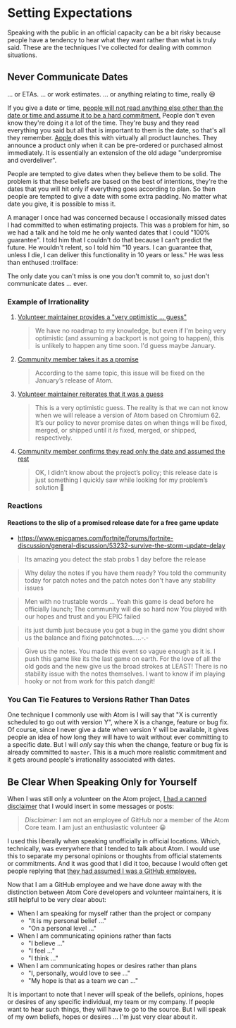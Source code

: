 # Setting Expectations

Speaking with the public in an official capacity can be a bit risky because people have a tendency to hear what they want rather than what is truly said. These are the techniques I've collected for dealing with common situations.

## Never Communicate Dates

... or ETAs. ... or work estimates. ... or anything relating to time, really :laughing:

If you give a date or time, [people will not read anything else other than the date or time and assume it to be a hard commitment.](#example-of-irrationality) People don't even know they're doing it a lot of the time. They're busy and they read everything you said but all that is important to them is the date, so that's all they remember. [Apple](http://www.apple.com) does this with virtually all product launches. They announce a product only when it can be pre-ordered or purchased almost immediately. It is essentially an extension of the old adage "underpromise and overdeliver".

People are tempted to give dates when they believe them to be solid. The problem is that these beliefs are based on the best of intentions, they're the dates that you will hit only if everything goes according to plan. So then people are tempted to give a date with some extra padding. No matter what date you give, it is possible to miss it.

A manager I once had was concerned because I occasionally missed dates I had committed to when estimating projects. This was a problem for him, so we had a talk and he told me he only wanted dates that I could "100% guarantee". I told him that I couldn't do that because I can't predict the future. He wouldn't relent, so I told him "10 years. I can guarantee that, unless I die, I can deliver this functionality in 10 years or less." He was less than enthused :trollface:

The only date you can't miss is one you don't commit to, so just don't communicate dates ... ever.

### Example of Irrationality

1. [Volunteer maintainer provides a "very optimistic ... guess"](https://github.com/atom/atom/issues/15737#issuecomment-339586666)

    > We have no roadmap to my knowledge, but even if I'm being very optimistic (and assuming a backport is not going to happen), this is unlikely to happen any time soon. I'd guess maybe January.

1. [Community member takes it as a promise](https://discuss.atom.io/t/bad-text-rendering-in-atom-because-of-freetype-library/49311/4?u=leedohm)

    > According to the same topic, this issue will be fixed on the January’s release of Atom.

1. [Volunteer maintainer reiterates that it was a guess](https://discuss.atom.io/t/bad-text-rendering-in-atom-because-of-freetype-library/49311/5?u=leedohm)

    > This is a very optimistic guess. The reality is that we can not know when we will release a version of Atom based on Chromium 62. It’s our policy to never promise dates on when things will be fixed, merged, or shipped until it _is_ fixed, merged, or shipped, respectively.

1. [Community member confirms they read only the date and assumed the rest](https://discuss.atom.io/t/bad-text-rendering-in-atom-because-of-freetype-library/49311/6?u=leedohm)

    > OK, I didn’t know about the project’s policy; this release date is just something I quickly saw while looking for my problem’s solution 🙂

### Reactions

#### Reactions to the slip of a promised release date for a free game update

* https://www.epicgames.com/fortnite/forums/fortnite-discussion/general-discussion/53232-survive-the-storm-update-delay

> Its amazing you detect the stab probs 1 day before the release

> Why delay the notes if you have them ready? You told the community today for patch notes and the patch notes don't have any stability issues

> Men with no trustable words ... Yeah this game is dead before he officially launch; The community will die so hard now  You played with our hopes and trust and you EPIC failed

> its just dumb just because you got a bug in the game you didnt show us the balance and fixing patchnotes.....-.-

> Give us the notes. You made this event so vague enough as it is. I push this game like its the last game on earth. For the love of all the old gods and the new give us the broad strokes at LEAST! There is no stability issue with the notes themselves. I want to know if im playing hooky or not from work for this patch dangit!

### You Can Tie Features to Versions Rather Than Dates

One technique I commonly use with Atom is I will say that "X is currently scheduled to go out with version Y", where X is a change, feature or bug fix. Of course, since I never give a date when version Y will be available, it gives people an idea of how long they will have to wait without ever committing to a specific date. But I will _only_ say this when the change, feature or bug fix is already committed to `master`. This is a much more realistic commitment and it gets around people's irrationality associated with dates.

## Be Clear When Speaking Only for Yourself

When I was still only a volunteer on the Atom project, [I had a canned disclaimer](https://discuss.atom.io/t/why-is-atom-so-slow/11376/13?u=leedohm) that I would insert in some messages or posts:

> _Disclaimer:_ I am not an employee of GitHub nor a member of the Atom Core team. I am just an enthusiastic volunteer :grinning:

I used this liberally when speaking unofficially in official locations. Which, technically, was everywhere that I tended to talk about Atom. I would use this to separate my personal opinions or thoughts from official statements or commitments. And it was good that I did it too, because I would often get people replying that [they had assumed I was a GitHub employee.](https://discuss.atom.io/t/tabulators-are-not-aligned-correctly/6182/8?u=leedohm)

Now that I am a GitHub employee and we have done away with the distinction between Atom Core developers and volunteer maintainers, it is still helpful to be very clear about:

* When I am speaking for myself rather than the project or company
    * "It is my personal belief ..."
    * "On a personal level ..."
* When I am communicating opinions rather than facts
    * "I believe ..."
    * "I feel ..."
    * "I think ..."
* When I am communicating hopes or desires rather than plans
    * "I, personally, would love to see ..."
    * "My hope is that as a team we can ..."

It is important to note that I never will speak of the beliefs, opinions, hopes or desires of any specific individual, my team or my company. If people want to hear such things, they will have to go to the source. But I will speak of my own beliefs, hopes or desires ... I'm just very clear about it.
